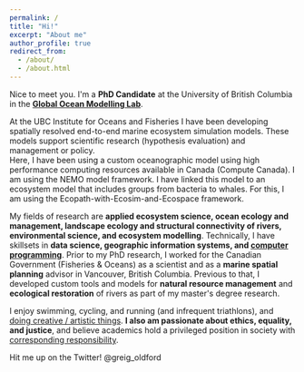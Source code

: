 ```yaml
---
permalink: /
title: "Hi!"
excerpt: "About me"
author_profile: true
redirect_from: 
  - /about/
  - /about.html
---
```


Nice to meet you. I'm a <b>PhD Candidate</b> at the University of British Columbia in the <b>[Global Ocean Modelling Lab](https://oceans.ubc.ca/villy-christensen/)</b>. 

At the UBC Institute for Oceans and Fisheries I have been developing spatially resolved end-to-end marine ecosystem simulation models. 
These models support scientific research (hypothesis evaluation) and management or policy.</br>
Here, I have been using a custom oceanographic model using high performance computing resources available in Canada (Compute Canada). I am using the NEMO model framework. 
I have linked this model to an ecosystem model that includes groups from bacteria to whales. For this, I am using the Ecopath-with-Ecosim-and-Ecospace framework.</br>

My fields of research are <b> applied ecosystem science, ocean ecology and management, landscape ecology and structural connectivity of rivers, environmental science, and ecosystem modelling</b>. Technically, I have skillsets in <b>data science, geographic information systems, and [computer programming](https://www.github.com/goldford/)</b>.
Prior to my PhD research, I worked for the Canadian Government (Fisheries & Oceans) as a scientist and as a <b>marine spatial planning</b> advisor in Vancouver, British Columbia. 
Previous to that, I developed custom tools and models for <b>natural resource management</b> and <b>ecological restoration</b> of rivers as part of my master's degree research. 

I enjoy swimming, cycling, and running (and infrequent triathlons), and [doing creative / artistic things](https://goldford.github.io/art/).
<b>I also am passionate about ethics, equality, and justice</b>, and believe academics hold a privileged position in society with [corresponding responsibility](https://chomsky.info/19670223/). 

Hit me up on the Twitter! @greig_oldford
